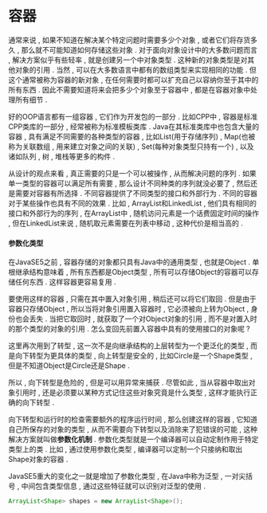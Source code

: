 # 容器

通常来说 , 如果不知道在解决某个特定问题时需要多少个对象 , 或者它们将存货多久 , 那么就不可能知道如何存储这些对象 . 对于面向对象设计中的大多数问题而言 , 解决方案似乎有些轻率 , 就是创建另一个中对象类型 . 这种新的对象类型是对其他对象的引用 . 当然 , 可以在大多数语言中都有的数组类型来实现相同的功能 . 但这个通常被称为容器的新对象 , 在任何需要时都可以扩充自己以容纳你至于其中的所有东西 . 因此不需要知道将来会把多少个对象至于容器中 , 都是在容器对象中处理所有细节 .

好的OOP语言都有一组容器 , 它们作为开发包的一部分 . 比如CPP中 , 容器是标准CPP类库的一部分 , 经常被称为标准模板类库 . Java在其标准类库中也包含大量的容器 , 具有满足不同需要的各种类型的容器 , 比如List\(用于存储序列\) , Map\(也被称为关联数组 , 用来建立对象之间的关联\) , Set\(每种对象类型只持有一个\) , 以及诸如队列 , 树 , 堆栈等更多的构件 .

从设计的观点来看 , 真正需要的只是一个可以被操作 , 从而解决问题的序列 . 如果单一类型的容器可以满足所有需要 , 那么设计不同种类的序列就没必要了 , 然后还是需要对容器有所选择 . 不同容器提供了不同类型的接口和外部行为 . 不同的容器对于某些操作也具有不同的效果 . 比如 , ArrayList和LinkedList , 他们具有相同的接口和外部行为的序列 , 在ArrayList中 , 随机访问元素是一个话费固定时间的操作 , 但在LinkedList来说 , 随机取元素需要在列表中移动 , 这种代价是相当高的 .

#### 参数化类型

在JavaSE5之前 , 容器存储的对象都只具有Java中的通用类型 , 也就是Object . 单根继承结构意味着 , 所有东西都是Object类型 , 所有可以存储Object的容器可以存储任何东西 . 这样容器更容易复用 .

要使用这样的容器 , 只需在其中置入对象引用 , 稍后还可以将它们取回 . 但是由于容器只存储Object , 所以当将对象引用置入容器时 , 它必须被向上转为Object , 身份也会丢失 . 当把它取回时 , 就获取了一个对Object对象的引用 , 而不是对置入时的那个类型的对象的引用 . 怎么变回先前置入容器中具有的使用接口的对象呢 ?

这里再次用到了转型 , 这一次不是向继承结构的上层转型为一个更泛化的类型 , 而是向下转型为更具体的类型 , 向上转型是安全的 , 比如Circle是一个Shape类型 , 但是不知道Object是Circle还是Shape .

所以 , 向下转型是危险的 , 但是可以用异常来捕获 . 尽管如此 , 当从容器中取出对象引用时 , 还是必须要以某种方式记住这些对象究竟是什么类型 , 这样才能执行正确的向下转型 .

向下转型和运行时的检查需要额外的程序运行时间 , 那么创建这样的容器 , 它知道自己所保存的对象的类型 , 从而不需要向下转型以及消除来了犯错误的可能 , 这种解决方案就叫做**参数化机制** . 参数化类型就是一个编译器可以自动定制作用于特定类型上的类 . 比如 , 通过使用参数化类型 , 编译器可以定制一个只接纳和取出Shape对象的容器 .

JavaSE5重大的变化之一就是增加了参数化类型 , 在Java中称为泛型 , 一对尖括号 , 中间包含类型信息 , 通过这些特征就可以识别对泛型的使用 . 

```java
ArrayList<Shape> shapes = new ArrayList<Shape>();
```



